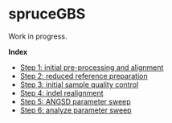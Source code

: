 # spruceGBS

Work in progress.

**Index**
* [Step 1: initial pre-processing and alignment](https://github.com/lxsllvn/spruceGBS/tree/main/01_read_alignment)
* [Step 2: reduced reference preparation](https://github.com/lxsllvn/spruceGBS/tree/main/02_reduced_ref)
* [Step 3: initial sample quality control](https://github.com/lxsllvn/spruceGBS/tree/main/03_initial_qc)
* [Step 4: indel realignment](https://github.com/lxsllvn/spruceGBS/tree/main/04_realignment)
* [Step 5: ANGSD parameter sweep](https://github.com/lxsllvn/spruceGBS/tree/main/05_angsd_param_sweep)
* [Step 6: analyze parameter sweep](https://github.com/lxsllvn/spruceGBS/tree/main/06_sweep_results)
